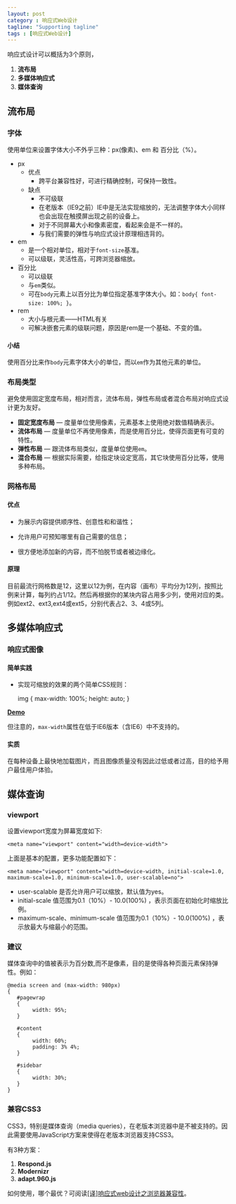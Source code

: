 ```yaml
---
layout: post
category : 响应式Web设计
tagline: "Supporting tagline"
tags : [响应式Web设计]
---
```


响应式设计可以概括为3个原则，

1. **流布局**
2. **多媒体响应式**
3. **媒体查询** 

<!--break-->

## 流布局 ##

### 字体 ###

使用单位来设置字体大小不外乎三种：px(像素)、em 和 百分比（%）。

- px 
	- 优点
		- 跨平台兼容性好，可进行精确控制，可保持一致性。 
	- 缺点
		- 不可级联
		- 在老版本（IE9之前）IE中是无法实现缩放的，无法调整字体大小同样也会出现在触摸屏出现之前的设备上。
		- 对于不同屏幕大小和像素密度，看起来会是不一样的。
		- 与我们需要的弹性与响应式设计原理相违背的。
- em
	- 是一个相对单位，相对于`font-size`基准。
	- 可以级联，灵活性高，可跨浏览器缩放。
- 百分比
	- 可以级联 
	- 与`em`类似。
	- 可在`body`元素上以百分比为单位指定基准字体大小。如：`body{ font-size: 100%; }`。
- rem
	- 大小与根元素——HTML有关
	- 可解决嵌套元素的级联问题，原因是rem是一个基础、不变的值。  

#### 小结 ####

使用百分比来作`body`元素字体大小的单位，而以`em`作为其他元素的单位。

### 布局类型 ###

避免使用固定宽度布局，相对而言，流体布局，弹性布局或者混合布局对响应式设计更为友好。

- **固定宽度布局** — 度量单位使用像素，元素基本上使用绝对数值精确表示。
- **流体布局**  — 度量单位不再使用像素，而是使用百分比，使得页面更有可变的特性。
- **弹性布局** — 跟流体布局类似，度量单位使用`em`。
- **混合布局** — 根据实际需要，给指定块设定宽高，其它块使用百分比等，使用多种布局。

### 网格布局 ###

#### 优点 ####

- 为展示内容提供顺序性、创意性和和谐性；

- 允许用户可预知哪里有自己需要的信息；

- 很方便地添加新的内容，而不怕脱节或者被边缘化。

#### 原理 ####

目前最流行网格数是12，这里以12为例，在内容（画布）平均分为12列，按照比例来计算，每列约占1/12。然后再根据你的某块内容占用多少列，使用对应的类。例如ext2、ext3,ext4或ext5，分别代表占2、3、4或5列。


## 多媒体响应式 ##

### 响应式图像 ###

#### 简单实践 ####

- 实现可缩放的效果的两个简单CSS规则：

    img
	{
	   max-width: 100%;
	   height: auto;
	}   

[**Demo**](/demo/20140418/responsive-web-design-summarize.html)

但注意的，`max-width`属性在低于IE6版本（含IE6）中不支持的。

#### 实质 ####

在每种设备上最快地加载图片，而且图像质量没有因此过低或者过高，目的给予用户最佳用户体验。 

## 媒体查询 ##

### viewport ###

设置viewport宽度为屏幕宽度如下:

    <meta name="viewport" content="width=device-width">

上面是基本的配置，更多功能配置如下：

    <meta name="viewport" content="width=device-width, initial-scale=1.0, maximum-scale=1.0, minimum-scale=1.0, user-scalable=no">

- user-scalable 是否允许用户可以缩放，默认值为yes。
- initial-scale 值范围为0.1（10%）- 10.0(100%) ，表示页面在初始化时缩放比例。
- maximum-scale、minimum-scale  值范围为0.1（10%）- 10.0(100%) ，表示放最大与缩最小的范围。

### 建议 ###

媒体查询中的值被表示为百分数,而不是像素，目的是使得各种页面元素保持弹性。例如：

    @media screen and (max-width: 980px)
	{
	   #pagewrap
	   {
	  		width: 95%;
	   }
	
	   #content
	   {
	  		width: 60%;
	  		padding: 3% 4%;
	   }
	
	   #sidebar
	   {
	  		width: 30%;
	   }
	}

### 兼容CSS3 ###

CSS3，特别是媒体查询（media queries），在老版本浏览器中是不被支持的。因此需要使用JavaScript方案来使得在老版本浏览器支持CSS3。

有3种方案：

1. **Respond.js**
2. **Modernizr**
3. **adapt.960.js**

如何使用，哪个最优？可阅读[[译]响应式web设计之浏览器兼容性](http://pigerla.com/%E5%93%8D%E5%BA%94%E5%BC%8Fweb%E8%AE%BE%E8%AE%A1/2014/03/30/[%E8%AF%91]%E5%93%8D%E5%BA%94%E5%BC%8Fweb%E8%AE%BE%E8%AE%A1%E4%B9%8B%E6%B5%8F%E8%A7%88%E5%99%A8%E5%85%BC%E5%AE%B9%E6%80%A7/)。



